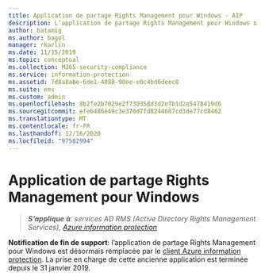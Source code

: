 ```yaml
---
title: Application de partage Rights Management pour Windows - AIP
description: L’application de partage Rights Management pour Windows n’est plus prise en charge.
author: batamig
ms.author: bagol
manager: rkarlin
ms.date: 11/15/2019
ms.topic: conceptual
ms.collection: M365-security-compliance
ms.service: information-protection
ms.assetid: 7d8a8abe-6de1-4088-90ee-e0c4bd6deec8
ms.suite: ems
ms.custom: admin
ms.openlocfilehash: 8b2fe2b7029e2f730358d3d2efb1d2e5478419d6
ms.sourcegitcommit: efeb486e49c3e370d7fd8244687cd3de77cd8462
ms.translationtype: MT
ms.contentlocale: fr-FR
ms.lasthandoff: 12/16/2020
ms.locfileid: "97582994"
---
```

# <a name="rights-management-sharing-application-for-windows"></a>Application de partage Rights Management pour Windows

>***S’applique à**: services AD RMS (Active Directory Rights Management Services), [Azure information protection](https://azure.microsoft.com/pricing/details/information-protection)*

**Notification de fin de support**: l’application de partage Rights Management pour Windows est désormais remplacée par le [client Azure information protection](aip-client.md). La prise en charge de cette ancienne application est terminée depuis le 31 janvier 2019.
